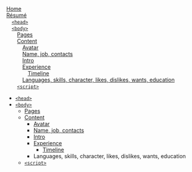 [Home](Home)  
[Résumé](Résumé)  
&emsp;[`<head>`](Résumé#head)  
&emsp;[`<body>`](Résumé#body)  
&emsp;&emsp;[Pages](Résumé#pages)  
&emsp;&emsp;[Content](Résumé#content)  
&emsp;&emsp;&emsp;[Avatar](Résumé#avatar)  
&emsp;&emsp;&emsp;[Name, job, contacts](Résumé#name-job-contacts)  
&emsp;&emsp;&emsp;[Intro](Résumé#intro)  
&emsp;&emsp;&emsp;[Experience](Résumé#experience)  
&emsp;&emsp;&emsp;&emsp;[Timeline](Résumé#experience)  
&emsp;&emsp;&emsp;[Languages, skills, character, likes, dislikes, wants, education](Résumé#experience)  
&emsp;&emsp;[`<script>`](Résumé#script)  

* [`<head>`](Résumé#head)
* [`<body>`](Résumé#body)
  * [Pages](Résumé#pages)
  * [Content](Résumé#content)
    * [Avatar](Résumé#avatar)
    * [Name, job, contacts](Résumé#name-job-contacts)
    * [Intro](Résumé#intro)
    * [Experience](Résumé#experience)
      * [Timeline](Résumé#experience)
    * Languages, skills, character, likes, dislikes, wants, education
  * [`<script>`](Résumé#script)